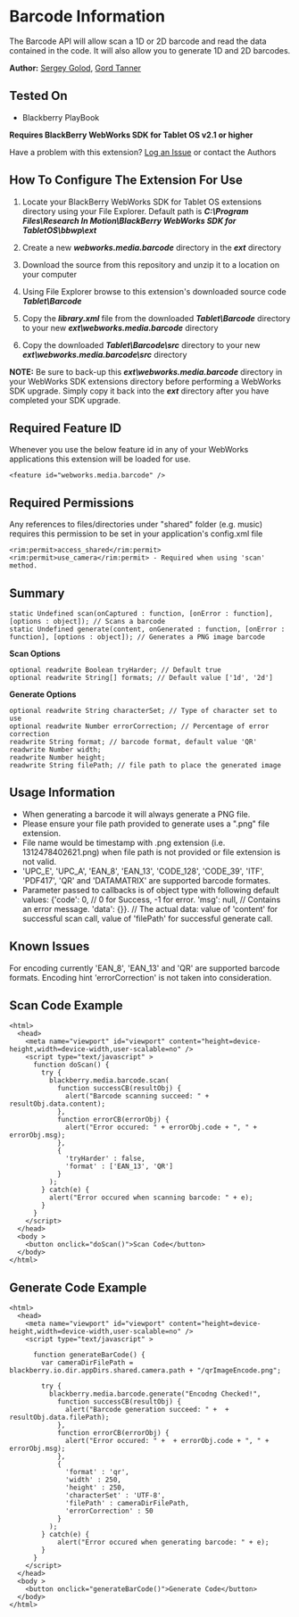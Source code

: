 # Barcode Information
The Barcode API will allow scan a 1D or 2D barcode and read the data contained in the code.  It will also allow you to generate 1D and 2D barcodes.

**Author:** [Sergey Golod](https://github.com/tohman), [Gord Tanner](https://github.com/gtanner)

## Tested On

* Blackberry PlayBook

**Requires BlackBerry WebWorks SDK for Tablet OS v2.1 or higher**

Have a problem with this extension?  [Log an Issue](https://github.com/blackberry/WebWorks-Community-APIs/issues) or contact the Authors

## How To Configure The Extension For Use

1. Locate your BlackBerry WebWorks SDK for Tablet OS extensions directory using your File Explorer.  Default path is _**C:\Program Files\Research In Motion\BlackBerry WebWorks SDK for TabletOS\bbwp\ext**_

2. Create a new _**webworks.media.barcode**_ directory in the _**ext**_ directory

3. Download the source from this repository and unzip it to a location on your computer

4. Using File Explorer browse to this extension's downloaded source code _**Tablet\Barcode**_

5. Copy the _**library.xml**_ file from the downloaded _**Tablet\Barcode**_ directory to your new _**ext\webworks.media.barcode**_ directory

6. Copy the downloaded _**Tablet\Barcode\src**_ directory to your new _**ext\webworks.media.barcode\src**_ directory

**NOTE:** Be sure to back-up this _**ext\webworks.media.barcode**_ directory in your WebWorks SDK extensions directory before performing a WebWorks SDK upgrade. Simply copy it back into the _**ext**_ directory after you have completed your SDK upgrade.

## Required Feature ID
Whenever you use the below feature id in any of your WebWorks applications this extension will be loaded for use.

    <feature id="webworks.media.barcode" />
    
## Required Permissions
Any references to files/directories under "shared" folder (e.g. music) requires this permission to be set in your application's config.xml file

    <rim:permit>access_shared</rim:permit>
    <rim:permit>use_camera</rim:permit> - Required when using 'scan' method.

## Summary

    static Undefined scan(onCaptured : function, [onError : function], [options : object]); // Scans a barcode
    static Undefined generate(content, onGenerated : function, [onError : function], [options : object]); // Generates a PNG image barcode
    
**Scan Options**

    optional readwrite Boolean tryHarder; // Default true
    optional readwrite String[] formats; // Default value ['1d', '2d']
    
**Generate Options**

    optional readwrite String characterSet; // Type of character set to use
    optional readwrite Number errorCorrection; // Percentage of error correction
    readwrite String format; // barcode format, default value 'QR'
    readwrite Number width; 
    readwrite Number height;
    readwrite String filePath; // file path to place the generated image

    
## Usage Information

* When generating a barcode it will always generate a PNG file. 
* Please ensure your file path provided to generate uses a ".png" file extension.
* File name would be timestamp with .png extension (i.e. 1312478402621.png) when file path is not provided or file extension is not valid.
* 'UPC_E', 'UPC_A', 'EAN_8', 'EAN_13', 'CODE_128', 'CODE_39', 'ITF', 'PDF417', 'QR' and 'DATAMATRIX' are supported barcode formates.
* Parameter passed to callbacks is of object type with following default values: 
   {'code': 0,   // 0 for Success, -1 for error.
    'msg': null, // Contains an error message.
    'data': {}}. // The actual data: value of 'content' for successful scan call, value of 'filePath' for successful generate call.


## Known Issues

For encoding currently 'EAN_8', 'EAN_13' and 'QR' are supported barcode formats.
Encoding hint 'errorCorrection' is not taken into consideration.

## Scan Code Example

    <html>
      <head>
        <meta name="viewport" id="viewport" content="height=device-height,width=device-width,user-scalable=no" />
        <script type="text/javascript" >
          function doScan() {
            try {
              blackberry.media.barcode.scan(
                function successCB(resultObj) {
                  alert("Barcode scanning succeed: " + resultObj.data.content);
                }, 
                function errorCB(errorObj) {
                  alert("Error occured: " + errorObj.code + ", " + errorObj.msg);
                },
                {
                  'tryHarder' : false,
                  'format' : ['EAN_13', 'QR']
                }
              );
            } catch(e) {
              alert("Error occured when scanning barcode: " + e);
            }
          }
        </script>
      </head>
      <body >
        <button onclick="doScan()">Scan Code</button>
      </body>
    </html>

## Generate Code Example

    <html>
      <head>
        <meta name="viewport" id="viewport" content="height=device-height,width=device-width,user-scalable=no" />
        <script type="text/javascript" >
        
          function generateBarCode() {
            var cameraDirFilePath = blackberry.io.dir.appDirs.shared.camera.path + "/qrImageEncode.png";

            try {
              blackberry.media.barcode.generate("Encodng Checked!", 
                function successCB(resultObj) {
                  alert("Barcode generation succeed: " +  + resultObj.data.filePath);
                },
                function errorCB(errorObj) {
                  alert("Error occured: " +  + errorObj.code + ", " + errorObj.msg);
                },
                {
                  'format' : 'qr',
                  'width' : 250,
                  'height' : 250,
                  'characterSet' : 'UTF-8',
                  'filePath' : cameraDirFilePath,
                  'errorCorrection' : 50
                }
              );
            } catch(e) {
                alert("Error occured when generating barcode: " + e);
            }
          }
        </script>
      </head>
      <body >
        <button onclick="generateBarCode()">Generate Code</button>
      </body>
    </html>

